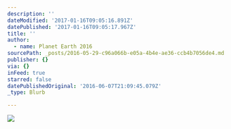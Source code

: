 ```yaml
---
description: ''
dateModified: '2017-01-16T09:05:16.891Z'
datePublished: '2017-01-16T09:05:17.967Z'
title: ''
author:
  - name: Planet Earth 2016
sourcePath: _posts/2016-05-29-c96a066b-e05a-4b4e-ae36-ccb4b7056de4.md
publisher: {}
via: {}
inFeed: true
starred: false
datePublishedOriginal: '2016-06-07T21:09:45.079Z'
_type: Blurb

---
```

![](https://s3-us-west-2.amazonaws.com/the-grid-img/p/97f798c9bef878458ab48deb098dd990f282e62a.jpg)